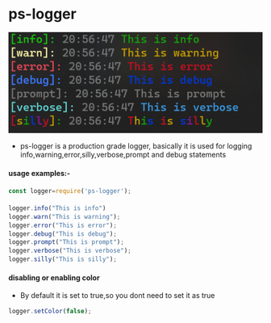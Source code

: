# ps-logger

<img src="screenshots/ps-logger.PNG" alt="screenshot" height="200" width="600"/>

- ps-logger is a production grade logger, basically it is used for logging info,warning,error,silly,verbose,prompt and debug statements

#### usage examples:-

```JAVASCRIPT
const logger=require('ps-logger');

logger.info("This is info")
logger.warn("This is warning");
logger.error("This is error");
logger.debug("This is debug");
logger.prompt("This is prompt");
logger.verbose("This is verbose");
logger.silly("This is silly");
```


#### disabling or enabling color
- By default it is set to true,so you dont need to set it as true

```javascript
logger.setColor(false);
```